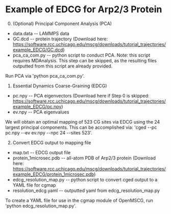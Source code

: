 Example of EDCG for Arp2/3 Protein
======================================================

0. (Optional) Principal Component Analysis (PCA)

  * data.data -- LAMMPS data   
  * GC.dcd -- protein trajectory (Download here: https://software.rcc.uchicago.edu/mscg/downloads/tutorial_trajectories/example_EDCG/GC.dcd)
  * pca_ca_com.py -- python script to conduct PCA. Note: this script requires MDAnalysis. This step can be skipped, as the resulting files outputted from this script are already provided.

Run PCA via 'python pca_ca_com.py'.

1. Essential Dynamics Coarse-Graining (EDCG)

  * pc.npy -- PCA eigenvectors (Download here if Step 0 is skipped: https://software.rcc.uchicago.edu/mscg/downloads/tutorial_trajectories/example_EDCG/pc.npy)
  * ev.npy -- PCA eigenvalues

We will obtain an optimal mapping of 523 CG sites via EDCG using the 24 largest principal components. This can be accomplished via: 'cged --pc pc.npy --ev ev.npy --npc 24 --sites 523'.

2. Convert EDCG output to mapping file

  * map.txt -- EDCG output file
  * protein_1microsec.pdb -- all-atom PDB of Arp2/3 protein (Download here: https://software.rcc.uchicago.edu/mscg/downloads/tutorial_trajectories/example_EDCG/protein_1microsec.pdb)
  * edcg_resolution_map.py -- python script to convert cged output to a YAML file for cgmap
  * resolution_edcg.yaml -- outputted yaml from edcg_resolution_map.py

To create a YAML file for use in the cgmap module of OpenMSCG, run 'python edcg_resolution_map.py'.
